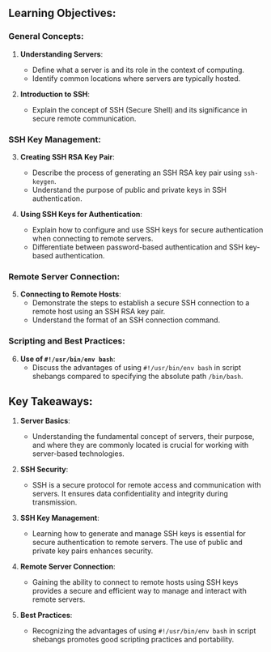 ## Learning Objectives:

### General Concepts:
1. **Understanding Servers**:
   - Define what a server is and its role in the context of computing.
   - Identify common locations where servers are typically hosted.

2. **Introduction to SSH**:
   - Explain the concept of SSH (Secure Shell) and its significance in secure remote communication.

### SSH Key Management:
3. **Creating SSH RSA Key Pair**:
   - Describe the process of generating an SSH RSA key pair using `ssh-keygen`.
   - Understand the purpose of public and private keys in SSH authentication.

4. **Using SSH Keys for Authentication**:
   - Explain how to configure and use SSH keys for secure authentication when connecting to remote servers.
   - Differentiate between password-based authentication and SSH key-based authentication.

### Remote Server Connection:
5. **Connecting to Remote Hosts**:
   - Demonstrate the steps to establish a secure SSH connection to a remote host using an SSH RSA key pair.
   - Understand the format of an SSH connection command.

### Scripting and Best Practices:
6. **Use of `#!/usr/bin/env bash`**:
   - Discuss the advantages of using `#!/usr/bin/env bash` in script shebangs compared to specifying the absolute path `/bin/bash`.

## Key Takeaways:

1. **Server Basics**:
   - Understanding the fundamental concept of servers, their purpose, and where they are commonly located is crucial for working with server-based technologies.

2. **SSH Security**:
   - SSH is a secure protocol for remote access and communication with servers. It ensures data confidentiality and integrity during transmission.

3. **SSH Key Management**:
   - Learning how to generate and manage SSH keys is essential for secure authentication to remote servers. The use of public and private key pairs enhances security.

4. **Remote Server Connection**:
   - Gaining the ability to connect to remote hosts using SSH keys provides a secure and efficient way to manage and interact with remote servers.

5. **Best Practices**:
   - Recognizing the advantages of using `#!/usr/bin/env bash` in script shebangs promotes good scripting practices and portability.
